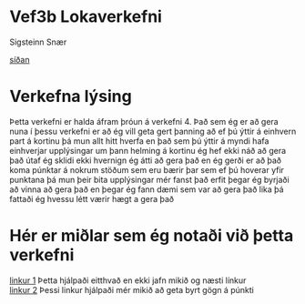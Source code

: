 # Vef3b Lokaverkefni
Sigsteinn Snær

[síðan](tsuts.tskoli.is/2t/2811992349/loka2/index.html)                                                                                   
# Verkefna lýsing
Þetta verkefni er halda áfram þróun á verkefni 4. Það sem ég er að gera nuna í þessu verkefni er að ég vill geta gert þanning að ef þú ýttir á einhvern part á kortinu þá mun allt hitt hverfa en það sem þú ýttir á myndi hafa einhverjar upplýsingar um þann helming á kortinu ég hef ekki náð að gera það útaf ég sklidi ekki hvernign ég átti að gera það en ég gerði er að það koma púnktar á nokrum stöðum sem eru bærir þar sem ef þú hoverar yfir punktana þá mun þeir bita upplýsingar mér fanst það erfit þegar ég byrjaði að vinna að gera það en þegar ég fann dæmi sem var að gera það lika þá fattaði ég hvessu létt værir hægt a gera það

# Hér er miðlar sem ég notaði við þetta verkefni
[linkur 1](https://stackoverflow.com/questions/16256454/d3-js-position-tooltips-using-element-position-not-mouse-position) Þetta hjálpaði eitthvað en ekki jafn mikið og næsti línkur                                                                                               
[linkur 2](http://bl.ocks.org/d3noob/a22c42db65eb00d4e369) Þessi linkur hjálpaði mér mikið að geta byrt gögn á púnkti                     

